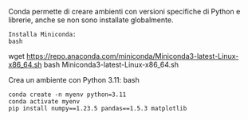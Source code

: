 Conda permette di creare ambienti con versioni specifiche di Python e librerie, anche se non sono installate globalmente.

    Installa Miniconda:
    bash

wget https://repo.anaconda.com/miniconda/Miniconda3-latest-Linux-x86_64.sh
bash Miniconda3-latest-Linux-x86_64.sh

Crea un ambiente con Python 3.11:
bash

    conda create -n myenv python=3.11
    conda activate myenv
    pip install numpy==1.23.5 pandas==1.5.3 matplotlib